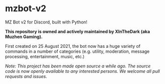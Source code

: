 # mzbot-v2
MZ Bot v2 for Discord, built with Python!

**This repository is owned and actively maintained by XInTheDark (aka Muzhen Gaming).**

First created on 25 August 2021, the bot now has a huge variety of commands in a number of categories (e.g. utility, moderation, message processing, entertainment, music, etc.)

*Note: This project has been made open source a while ago. The source code is now openly available to any interested persons. 
We welcome all pull requests and issues.*
